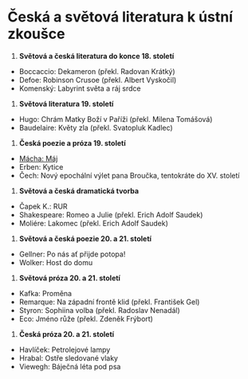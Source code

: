 # Česká a světová literatura k ústní zkoušce

1. **Světová a česká literatura do konce 18. století**

  - Boccaccio: Dekameron (překl. Radovan Krátký)
  - Defoe: Robinson Crusoe (překl. Albert Vyskočil)
  - Komenský: Labyrint světa a ráj srdce

1. **Světová literatura 19. století**

  - Hugo: Chrám Matky Boží v Paříži (překl. Milena Tomášová)
  - Baudelaire: Květy zla (překl. Svatopluk Kadlec)

1. **Česká poezie a próza 19. století**

  - [Mácha: Máj](maj-karel-hynek-macha.md)
  - Erben: Kytice
  - Čech: Nový epochální výlet pana Broučka, tentokráte do XV. století

1. **Světová a česká dramatická tvorba**

  - Čapek K.: RUR
  - Shakespeare: Romeo a Julie (překl. Erich Adolf Saudek)
  - Moliére: Lakomec (překl. Erich Adolf Saudek)

1. **Světová a česká poezie 20. a 21. století**

  - Gellner: Po nás ať přijde potopa!
  - Wolker: Host do domu

1. **Světová próza 20. a 21. století**

  - Kafka: Proměna
  - Remarque: Na západní frontě klid (překl. František Gel)
  - Styron: Sophiina volba (překl. Radoslav Nenadál)
  - Eco: Jméno růže (překl. Zdeněk Frýbort)

1. **Česká próza 20. a 21. století**

  - Havlíček: Petrolejové lampy
  - Hrabal: Ostře sledované vlaky
  - Viewegh: Báječná léta pod psa
